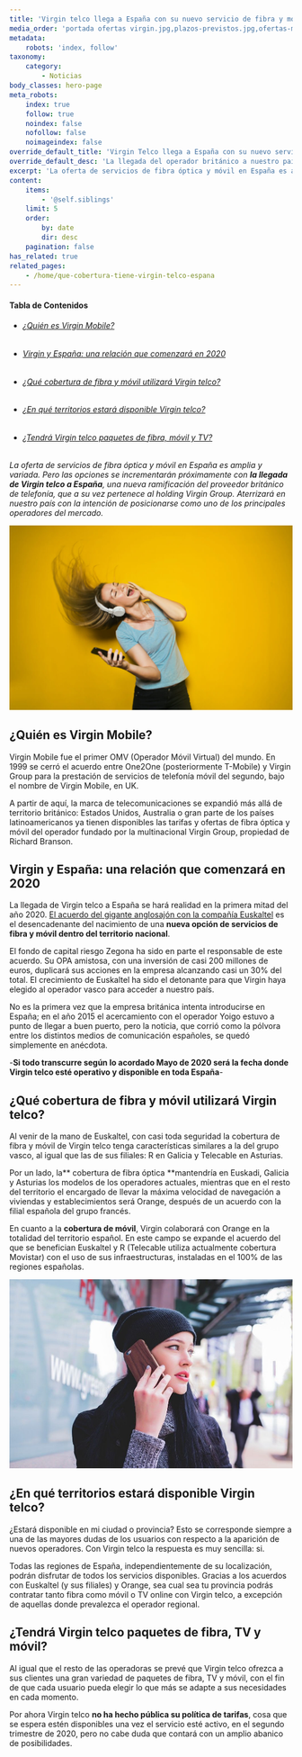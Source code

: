 ```yaml
---
title: 'Virgin telco llega a España con su nuevo servicio de fibra y móvil'
media_order: 'portada ofertas virgin.jpg,plazos-previstos.jpg,ofertas-movil-virgin-telco.jpg,featured-loop.jpg,virgin_blog_img_01.jpg'
metadata:
    robots: 'index, follow'
taxonomy:
    category:
        - Noticias
body_classes: hero-page
meta_robots:
    index: true
    follow: true
    noindex: false
    nofollow: false
    noimageindex: false
override_default_title: 'Virgin Telco llega a España con su nuevo servicio de fibra y móvil'
override_default_desc: 'La llegada del operador británico a nuestro país en 2020 es una gran noticia para el sector telefónico. ¿Quieres conocer la propuesta de Virgin Telco o en qué territorios estará disponible? Descubre más aquí.'
excerpt: 'La oferta de servicios de fibra óptica y móvil en España es amplia y variada. Pero las opciones se incrementarán próximamente con la llegada de Virgin Telco España…'
content:
    items:
        - '@self.siblings'
    limit: 5
    order:
        by: date
        dir: desc
    pagination: false
has_related: true
related_pages:
    - /home/que-cobertura-tiene-virgin-telco-espana
---
```


<!-- # Virgin telco llega a España con su nuevo servicio de fibra y móvil -->

<!-- <div class="mb-5"></div> -->

<!-- ![](plazos-previstos.jpg) -->

<!-- <div class="mb-5"></div> -->
#### Tabla de Contenidos
<div class="links-list"></div>

* ######  <span class="magnet-link">[¿Quién es Virgin Mobile?](#quien)</span>
* ######  <span class="magnet-link">[Virgin y España: una relación que comenzará en 2020](#relacion)</span>
* ######  <span class="magnet-link">[¿Qué cobertura de fibra y móvil utilizará Virgin telco?](#cobertura)</span>
* ######  <span class="magnet-link">[¿En qué territorios estará disponible Virgin telco?](#territorios)</span>
* ######  <span class="magnet-link">[¿Tendrá Virgin telco paquetes de fibra, móvil y TV?](#paquetes)</span>

<div class="mb-5"></div>

_La oferta de servicios de fibra óptica y móvil en España es amplia y variada. Pero las opciones se incrementarán próximamente con **la llegada de Virgin telco a España**, una nueva ramificación del proveedor británico de telefonía, que a su vez pertenece al holding Virgin Group. Aterrizará en nuestro país con la intención de posicionarse como uno de los principales operadores del mercado._

<div class="mb-5"></div>

![](virgin_blog_img_01.jpg)

<div class="mb-5"></div>

## <span id="quien">¿Quién es Virgin Mobile?<span>

Virgin Mobile fue el primer OMV (Operador Móvil Virtual) del mundo. En 1999 se cerró el acuerdo entre One2One (posteriormente T-Mobile) y Virgin Group para la prestación de servicios de telefonía móvil del segundo, bajo el nombre de Virgin Mobile, en UK.

A partir de aquí, la marca de telecomunicaciones se expandió más allá de territorio británico: Estados Unidos, Australia o gran parte de los países latinoamericanos ya tienen disponibles las tarifas y ofertas de fibra óptica y móvil del operador fundado por la multinacional Virgin Group, propiedad de Richard Branson.

<div class="mb-5"></div>

## <span id="relacion">Virgin y España: una relación que comenzará en 2020</span>

La llegada de Virgin telco a España se hará realidad en la primera mitad del año 2020. [El acuerdo del gigante anglosajón con la compañía Euskaltel](https://www.ofertasvirgin.es/home/virgin-mobile-euskaltel-cronica-acuerdo-anunciado) es el desencadenante del nacimiento de una **nueva opción de servicios de fibra y móvil dentro del territorio nacional**. 

El fondo de capital riesgo Zegona ha sido en parte el responsable de este acuerdo. Su OPA amistosa, con una inversión de casi 200 millones de euros, duplicará sus acciones en la empresa alcanzando casi un 30% del total. El crecimiento de Euskaltel ha sido el detonante para que Virgin haya elegido al operador vasco para acceder a nuestro país.

No es la primera vez que la empresa británica intenta introducirse en España; en el año 2015 el acercamiento con el operador Yoigo estuvo a punto de llegar a buen puerto, pero la noticia, que corrió como la pólvora entre los distintos medios de comunicación españoles, se quedó simplemente en anécdota.

<div class="mb-5"></div>

<span class="featured-text">-**Si todo transcurre según lo acordado Mayo de 2020 será la fecha donde Virgin telco esté operativo y disponible en toda España**-</span>

<div class="mb-5"></div>

## <span id="cobertura">¿Qué cobertura de fibra y móvil utilizará Virgin telco?</span>

Al venir de la mano de Euskaltel, con casi toda seguridad la cobertura de fibra y móvil de Virgin telco tenga características similares a la del grupo vasco, al igual que las de sus filiales: R en Galicia y Telecable en Asturias. 

Por un lado, la** cobertura de fibra óptica **mantendría en Euskadi, Galicia y Asturias los modelos de los operadores actuales, mientras que en el resto del territorio el encargado de llevar la máxima velocidad de navegación a viviendas y establecimientos será Orange, después de un acuerdo con la filial española del grupo francés.

En cuanto a la **cobertura de móvil**, Virgin colaborará con Orange en la totalidad del territorio español. En este campo se expande el acuerdo del que se benefician Euskaltel y R (Telecable utiliza actualmente cobertura Movistar) con el uso de sus infraestructuras, instaladas en el 100% de las regiones españolas.

<div class="mb-5"></div>
    
![](ofertas-movil-virgin-telco.jpg)
    
<div class="mb-5"></div>

## <span id="territorios">¿En qué territorios estará disponible Virgin telco?</span>

¿Estará disponible en mi ciudad o provincia? Esto se corresponde siempre a una de las mayores dudas de los usuarios con respecto a la aparición de nuevos operadores. Con Virgin telco la respuesta es muy sencilla: si. 

Todas las regiones de España, independientemente de su localización, podrán disfrutar de todos los servicios disponibles. Gracias a los acuerdos con Euskaltel (y sus filiales) y Orange, sea cual sea tu provincia podrás contratar tanto fibra como móvil o TV online con Virgin telco, a excepción de aquellas donde prevalezca el operador regional.

<div class="mb-5"></div>

## <span id="paquetes">¿Tendrá Virgin telco paquetes de fibra, TV y móvil?</span>

Al igual que el resto de las operadoras se prevé que Virgin telco ofrezca a sus clientes una gran variedad de paquetes de fibra, TV y móvil, con el fin de que cada usuario pueda elegir lo que más se adapte a sus necesidades en cada momento.

Por ahora Virgin telco **no ha hecho pública su política de tarifas**, cosa que se espera estén disponibles una vez el servicio esté activo, en el segundo trimestre de 2020, pero no cabe duda que contará con un amplio abanico de posibilidades.

<div class="mb-5"></div>